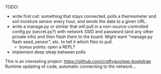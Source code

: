 TODO: 

- write first cut: something that stays connected, polls a thermometer and soil moisture sensor every hour, and sends the data to a given URL.
- write a manage.py or similar that will pull in a non-source-controlled config.py (secret.py?) with network SSID and password (and any other private info) and then flash them to the board. Might want "manage.py flash seed_sensor", etc. to tell it which files to pull.
    - bonus points: open a REPL?
- implement deep sleep between polls


This is an interesting project: https://github.com/craftyguy/esp-bootstrap
Runtime updating of code, automatic connecting to the network...